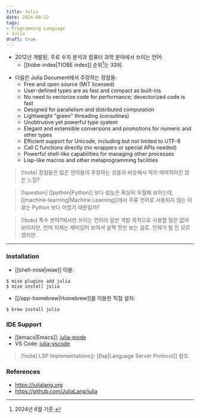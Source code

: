 ```yaml
---
title: Julia
date: 2024-06-22
tags:
- Programming Language
- Julia
draft: true
---
```


- 2012년 개발된, 주로 수치 분석과 컴퓨터 과학 분야에서 쓰이는 언어:
    - [[tiobe-index|TIOBE index]] 순위[^1]는 33위.

[^1]: 2024년 6월 기준.

- 다음은 Julia Document에서 주장하는 장점들:
    - Free and open source (MIT licensed)
    - User-defined types are as fast and compact as built-ins
    - No need to vectorize code for performance; devectorized code is fast
    - Designed for parallelism and distributed computation
    - Lightweight "green" threading (coroutines)
    - Unobtrusive yet powerful type system
    - Elegant and extensible conversions and promotions for numeric and other types
    - Efficient support for Unicode, including but not limited to UTF-8
    - Call C functions directly (no wrappers or special APIs needed)
    - Powerful shell-like capabilities for managing other processes
    - Lisp-like macros and other metaprogramming facilities

> [!note] 장점들은 많은 언어들이 주장하는 것들과 비슷해서 딱히 매력적이진 않은 느낌?

> [!question] [[python|Python]] 보다 성능은 확실히 우월해 보이는데, [[machine-learning|Machine Learning]]에서 주류 언어로 사용되지 않는 이유는 Python 보다 어렵기 때문일까?

> [!todo] 특수 분야?에서만 쓰이는 언어라 일반 개발 목적으로 사용할 일은 없어 보이지만, 언어 자체는 재미있어 보여서 살짝 맛만 보는 걸로. 언제가 될 진 모르겠지만.


---
### Installation
- [[shell-mise|mise]] 이용:
```shell
$ mise plugins add julia
$ mise install julia
```

- [[/app-homebrew|Homebrew]]를 이용한 직접 설치:
```shell
$ brew install julia
```


### IDE Support
- [[emacs|Emacs]]: [julia-mode](https://github.com/JuliaEditorSupport/julia-emacs)
- VS Code: [julia-vscode](https://www.julia-vscode.org)

> [!note] LSP Implementations는 [[lsp|Language Server Protocol]] 참조.


### References
- https://julialang.org
- https://github.com/JuliaLang/julia